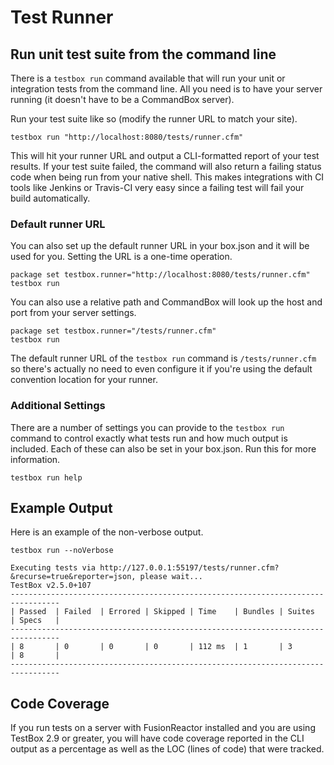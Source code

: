 # Test Runner

## Run unit test suite from the command line

There is a `testbox run` command available that will run your unit or integration tests from the command line. All you need is to have your server running \(it doesn't have to be a CommandBox server\).

Run your test suite like so \(modify the runner URL to match your site\).

```text
testbox run "http://localhost:8080/tests/runner.cfm"
```

This will hit your runner URL and output a CLI-formatted report of your test results. If your test suite failed, the command will also return a failing status code when being run from your native shell. This makes integrations with CI tools like Jenkins or Travis-CI very easy since a failing test will fail your build automatically.

### Default runner URL

You can also set up the default runner URL in your box.json and it will be used for you. Setting the URL is a one-time operation.

```text
package set testbox.runner="http://localhost:8080/tests/runner.cfm"
testbox run
```

You can also use a relative path and CommandBox will look up the host and port from your server settings.

```text
package set testbox.runner="/tests/runner.cfm"
testbox run
```

The default runner URL of the `testbox run` command is `/tests/runner.cfm` so there's actually no need to even configure it if you're using the default convention location for your runner.

### Additional Settings

There are a number of settings you can provide to the `testbox run` command to control exactly what tests run and how much output is included. Each of these can also be set in your box.json. Run this for more information.

```text
testbox run help
```

## Example Output

Here is an example of the non-verbose output.

```text
testbox run --noVerbose

Executing tests via http://127.0.0.1:55197/tests/runner.cfm?&recurse=true&reporter=json, please wait...
TestBox v2.5.0+107
---------------------------------------------------------------------------------
| Passed  | Failed  | Errored | Skipped | Time    | Bundles | Suites  | Specs   |
---------------------------------------------------------------------------------
| 8       | 0       | 0       | 0       | 112 ms  | 1       | 3       | 8       |
---------------------------------------------------------------------------------
```

## Code Coverage

If you run tests on a server with FusionReactor installed and you are using TestBox 2.9 or greater, you will have code coverage reported in the CLI output as a percentage as well as the LOC \(lines of code\) that were tracked.

